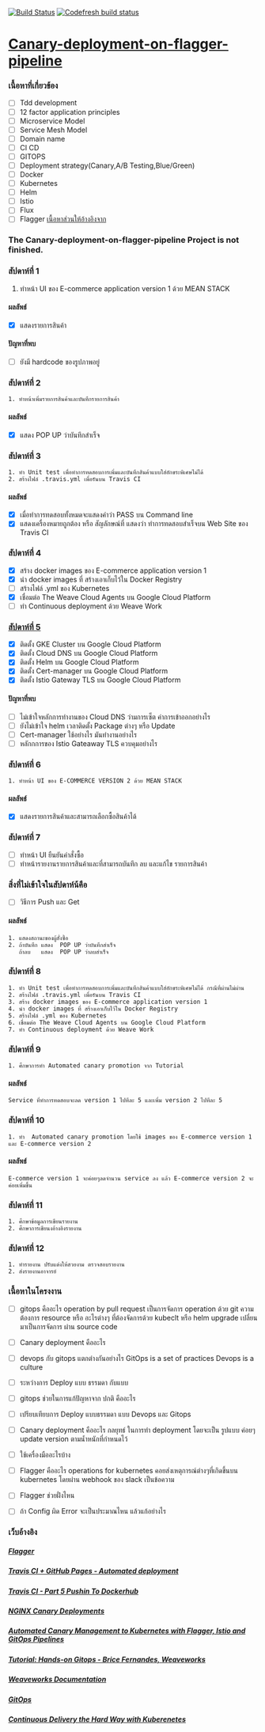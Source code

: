 [![Build Status](https://travis-ci.org/nitikornchumnankul/E-COMMERCE-AND-CANARY-DEPLOYMENT.svg?branch=master)](https://travis-ci.org/nitikornchumnankul/E-COMMERCE-AND-CANARY-DEPLOYMENT)
[![Codefresh build status]( https://g.codefresh.io/api/badges/pipeline/nitikornchumnankul/E-COMMERCE-AND-CANARY-DEPLOYMENT%2FE-COMMERCE-AND-CANARY-DEPLOYMENT?key=eyJhbGciOiJIUzI1NiJ9.NWQ1ZmRmYzFjNDI1ZjE2ZTY1MzQ2YTY4.gyGUScNe8n81E-DdnhuNQ9S0MGEARcGDuCvzksqy200&type=cf-1)]( https://g.codefresh.io/pipelines/E-COMMERCE-AND-CANARY-DEPLOYMENT/builds?filter=trigger:build~Build;pipeline:5d5fe162645130b671b2a137~E-COMMERCE-AND-CANARY-DEPLOYMENT)
# [Canary-deployment-on-flagger-pipeline](https://github.com/nitikornchumnankul/E-COMMERCE-AND-CANARY-DEPLOYMENT/wiki)
### เนื้อหาที่เกี่ยวข้อง
- [ ] Tdd development
- [ ] 12 factor application principles
- [ ] Microservice Model
- [ ] Service Mesh Model
- [ ] Domain name
- [ ] CI CD
- [ ] GITOPS
- [ ] Deployment strategy(Canary,A/B Testing,Blue/Green)
- [ ] Docker
- [ ] Kubernetes
- [ ] Helm
- [ ] Istio
- [ ] Flux
- [ ] Flagger
[เนื้อหาส่วนให้อ้างอิงจาก](https://www.slideshare.net/weaveworks/kubecon-seattle-2018-workshop-slides)
### The Canary-deployment-on-flagger-pipeline Project is not finished. 

### สัปดาห์ที่ 1 
1. ทำหน้า UI ของ E-commerce application version 1 ด้วย MEAN STACK
#### ผลลัพธ์ 
- [x] แสดงรายการสินค้า
#### ปัญหาที่พบ
- [ ] ยังมี hardcode ของรูปภาพอยู่
### สัปดาห์ที่ 2 
    1. ทำหน้าเพิ่มรายการสินค้าและบันทึกรายการสินค้า
#### ผลลัพธ์
- [x] แสดง POP UP ว่าบันทึกสำเร็จ
### สัปดาห์ที่ 3 
    1. ทำ Unit test เพื่อทำการทดสอบการเพิ่มและบันทึกสินค้าแบบใส่อักขระพิเศษไม่ได้
    2. สร้างไฟล์ .travis.yml เพื่อรันบน Travis CI
#### ผลลัพธ์
- [x] เมื่อทำการทดสอบทั้งหมดจะแสดงคำว่า PASS บน Command line 
- [x] แสดงเครื่องหมายถูกต้อง หรือ สัญลักษณ์ที่ แสดงว่า ทำการทดสอบสำเร็จบน Web Site ของ Travis CI
### สัปดาห์ที่ 4 
- [x] สร้าง docker images ของ E-commerce application version 1
- [x] นำ docker images ที่ สร้างเอาเก็บไว้ใน Docker Registry
- [ ]  สร้างไฟล์ .yml ของ Kubernetes
- [x] เชื่อมต่อ The Weave Cloud Agents บน Google Cloud Platform
- [ ] ทำ Continuous deployment ด้วย Weave Work

### [สัปดาห์ที่ 5 ](https://github.com/nitikornchumnankul/E-COMMERCE-AND-CANARY-DEPLOYMENT/wiki/Flagger-Install-on-GKE-Istio)
- [x] ติดตั้ง GKE Cluster บน Google Cloud Platform
- [x] ติดตั้ง Cloud DNS บน Google Cloud Platform
- [x] ติดตั้ง Helm บน Google Cloud Platform
- [x] ติดตั้ง Cert-manager บน Google Cloud Platform
- [x] ติดตั้ง Istio Gateway TLS บน Google Cloud Platform
#### ปัญหาที่พบ
- [ ] ไม่เข้าใจหลักการทำงานของ Cloud DNS ว่ามการเซ็ต ค่าการเข้าออกอย่างไร
- [ ] ยังไม่เข้าใจ helm เวลาติดตั้ง Package ต่างๆ หรือ Update 
- [ ] Cert-manager ใช้อย่างไร มันทำงานอย่างไร
- [ ] หลักกการของ Istio Gateaway TLS ควบคุมอย่างไร
### สัปดาห์ที่ 6 
    1. ทำหน้า UI ของ E-COMMERCE VERSION 2 ด้วย MEAN STACK
#### ผลลัพธ์
- [x]  แสดงรายการสินค้าและสามารถเลือกซื้อสินค้าได้
### สัปดาห์ที่ 7 
- [ ] ทำหน้า UI ยืนยันคำสั่งซื้อ
- [ ] ทำหน้ารายงานรายการสินค้าและที่สามารถบันทึก ลบ และแก้ไข รายการสินค้า
### สิ่งที่ไม่เข้าใจในสัปดาห์น้คือ
- [ ] วิธีการ Push และ Get
#### ผลลัพธ์
    1. แสดงสถานะของผู้สั่งซื้อ
    2. ถ้าบันทึก แสดง  POP UP ว่าบันทึกสำเร็จ
       ถ้าลบ   แสดง  POP UP ว่าลบสำเร็จ 
### สัปดาห์ที่ 8  
    1. ทำ Unit test เพื่อทำการทดสอบการเพิ่มและบันทึกสินค้าแบบใส่อักขระพิเศษไม่ได้ กรณีที่ผ่านไม่ผ่าน
    2. สร้างไฟล์ .travis.yml เพื่อรันบน Travis CI
    3. สร้าง docker images ของ E-commerce application version 1
    4. นำ docker images ที่ สร้างเอาเก็บไว้ใน Docker Registry
    5. สร้างไฟล์ .yml ของ Kubernetes
    6. เชื่อมต่อ The Weave Cloud Agents บน Google Cloud Platform
    7. ทำ Continuous deployment ด้วย Weave Work
  
### สัปดาห์ที่ 9 
    1. ศึกษาการทำ Automated canary promotion จาก Tutorial
#### ผลลัพธ์
    Service ที่ทำการทดสอบจะลด version 1 ไปทีละ 5 และเพิ่ม version 2 ไปทีละ 5
### สัปดาห์ที่ 10
    1. ทำ  Automated canary promotion โดยใช้ images ของ E-commerce version 1 และ E-commerce version 2
#### ผลลัพธ์
    E-commerce version 1 จะค่อยๆลดจำนวน service ลง แล้ว E-commerce version 2 จะค่อยเพิ่มขึ้น
### สัปดาห์ที่ 11
    1. ศึกษาข้อมูลการเขียนรายงาน
    2. ศึกษาการเขียนงอ้างอิงรายงาน
### สัปดาห์ที่ 12
    1. ทำรายงาน ปรับแต่งให้สวยงาม ตรวจสอบรายงาน
    2. ส่งรายงานอาจารย์
### เนื้อหาในโครงงาน
- [ ]  gitops คืออะไร operation by pull request เป็นการจัดการ operation ด้วย git  ความต้องการ resource หรือ อะไรต่างๆ ที่ต้องจัดการด้วย kubeclt หรือ helm upgrade เปลี่ยนมาเป็นการจัดการ ผ่าน source code
- [ ]  Canary deployment คืออะไร
- [ ]  devops กับ gitops แตกต่างกันอย่างไร
        GitOps is a set of practices
        Devops is a culture
- [ ]  ระหว่างการ Deploy แบบ ธรรมดา กับแบบ 
- [ ]  gitops ช่วยในการแก้ปัญหาจาก ปกติ คืออะไร
- [ ]  เปรียบเทียบการ Deploy แบบธรรมดา แบบ Devops และ Gitops
- [ ]  Canary deployment คืออะไร กลยุทธ์ ในการทำ deployment โดยจะเป็น รูปแบบ ค่อยๆ update version ตามน้ำหนักที่กำหนดไว้
- [ ]  ใช้เครื่องมืออะไรบ้าง
- [ ]  Flagger คืออะไร operations for kubernetes คอยส่งเหตุการณ์ต่างๆที่เกิดขึ้นบน kubernetes โดยผ่าน webhook ของ slack เป็นข้อความ 
- [ ] Flagger ช่วยฝั่งไหน
- [ ] ถ้า Config ผิด Error จะเป็นประมาณไหน แล้วแก้อย่างไร
     
    
    
    
### เว็บอ้างอิง
#####    [Flagger](https://flagger.app/)
#####    [Travis CI + GitHub Pages - Automated deployment](https://www.youtube.com/watch?v=BFpSD2eoXUk)
#####    [Travis CI - Part 5 Pushin To Dockerhub](https://www.youtube.com/watch?v=YrJyWXYTgzQ)
#####    [NGINX Canary Deployments](https://docs.flagger.app/usage/nginx-progressive-delivery)
#####    [Automated Canary Management to Kubernetes with Flagger, Istio and GitOps Pipelines](https://www.weave.works/blog/automated-canary-management-to-kubernetes-with-flagger-istio-and-gitops-pipelines)
#####    [Tutorial: Hands-on Gitops - Brice Fernandes, Weaveworks](https://www.youtube.com/watch?v=0SFTaAuOzsI)
#####    [Weaveworks Documentation](https://www.weave.works/docs/)
#####    [GitOps](https://www.weave.works/technologies/gitops/)
#####    [Continuous Delivery the Hard Way with Kuberenetes](https://www.youtube.com/watch?v=6PPgZXuDY_U)
 
